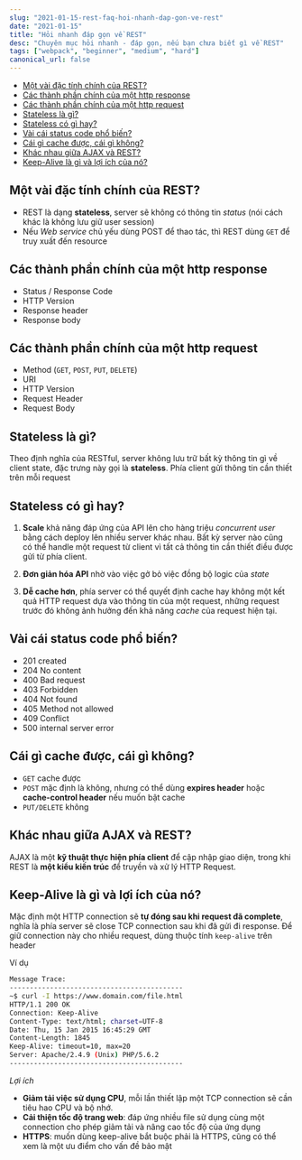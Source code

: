```yaml
---
slug: "2021-01-15-rest-faq-hoi-nhanh-dap-gon-ve-rest"
date: "2021-01-15"
title: "Hỏi nhanh đáp gọn về REST"
desc: "Chuyên mục hỏi nhanh - đáp gọn, nếu bạn chưa biết gì về REST"
tags: ["webpack", "beginner", "medium", "hard"]
canonical_url: false
---
```


<!-- TOC -->

- [Một vài đặc tính chính của REST?](#một-vài-đặc-tính-chính-của-rest)
- [Các thành phần chính của một http response](#các-thành-phần-chính-của-một-http-response)
- [Các thành phần chính của một http request](#các-thành-phần-chính-của-một-http-request)
- [Stateless là gì?](#stateless-là-gì)
- [Stateless có gì hay?](#stateless-có-gì-hay)
- [Vài cái status code phổ biến?](#vài-cái-status-code-phổ-biến)
- [Cái gì cache được, cái gì không?](#cái-gì-cache-được-cái-gì-không)
- [Khác nhau giữa AJAX và REST?](#khác-nhau-giữa-ajax-và-rest)
- [Keep-Alive là gì và lợi ích của nó?](#keep-alive-là-gì-và-lợi-ích-của-nó)

<!-- /TOC -->

## Một vài đặc tính chính của REST?

- REST là dạng **stateless**, server sẽ không có thông tin *status* (nói cách khác là không lưu giữ user session)
- Nếu *Web service* chủ yếu dùng POST để thao tác, thì REST dùng `GET` để truy xuất đến resource

## Các thành phần chính của một http response

- Status / Response Code
- HTTP Version
- Response header
- Response body

## Các thành phần chính của một http request

- Method (`GET`, `POST`, `PUT`, `DELETE`)
- URI
- HTTP Version
- Request Header
- Request Body

## Stateless là gì?

Theo định nghĩa của RESTful, server không lưu trữ bất kỳ thông tin gì về client state, đặc trưng này gọi là **stateless**. Phía client gửi thông tin cần thiết trên mỗi request

## Stateless có gì hay?

1. **Scale** khả năng đáp ứng của API lên cho hàng triệu *concurrent user* bằng cách deploy lên nhiều server khác nhau. Bất kỳ server nào cũng có thể handle một request từ client vì tất cả thông tin cần thiết điều được gửi từ phía client.

2. **Đơn giản hóa API** nhờ vào việc gở bỏ việc đồng bộ logic của *state*

3. **Dễ cache hơn**, phía server có thể quyết định cache hay không một kết quả HTTP request dựa vào thông tin của một request, những request trước đó không ảnh hưởng đến khả năng *cache* của request hiện tại.

## Vài cái status code phổ biến?

- 201 created
- 204 No content
- 400 Bad request
- 403 Forbidden
- 404 Not found
- 405 Method not allowed
- 409 Conflict
- 500 internal server error

## Cái gì cache được, cái gì không?

- `GET` cache được
- `POST` mặc định là không, nhưng có thể dùng **expires header** hoặc **cache-control header** nếu muốn bật cache
- `PUT/DELETE` không

## Khác nhau giữa AJAX và REST?

AJAX là một **kỹ thuật thực hiện phía client** để cập nhập giao diện, trong khi REST là **một kiểu kiến trúc** để truyền và xử lý HTTP Request.

## Keep-Alive là gì và lợi ích của nó?

Mặc định một HTTP connection sẽ **tự đóng sau khi request đã complete**, nghĩa là phía server sẽ close TCP connection sau khi đã gửi đi response. Để giữ connection này cho nhiều request, dùng thuộc tính `keep-alive` trên header

Ví dụ

```bash
Message Trace:
-------------------------------------------
~$ curl -I https://www.domain.com/file.html
HTTP/1.1 200 OK
Connection: Keep-Alive
Content-Type: text/html; charset=UTF-8
Date: Thu, 15 Jan 2015 16:45:29 GMT
Content-Length: 1845
Keep-Alive: timeout=10, max=20
Server: Apache/2.4.9 (Unix) PHP/5.6.2
-------------------------------------------
```

*Lợi ích*

- **Giảm tải việc sử dụng CPU**, mỗi lần thiết lập một TCP connection sẽ cần tiêu hao CPU và bộ nhớ.
- **Cải thiện tốc độ trang web**: đáp ứng nhiều file sử dụng cùng một connection cho phép giảm tải và nâng cao tốc độ của ứng dụng
- **HTTPS**: muốn dùng keep-alive bắt buộc phải là HTTPS, cũng có thể xem là một ưu điểm cho vấn đề bảo mật


